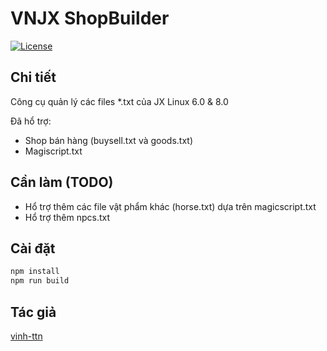 # VNJX ShopBuilder

[![License](https://img.shields.io/badge/License-MIT-blue.svg)](LICENSE)

## Chi tiết

Công cụ quản lý các files *.txt của JX Linux 6.0 & 8.0

Đã hổ trợ:

* Shop bán hàng (buysell.txt và goods.txt)
* Magiscript.txt


## Cần làm (TODO)

* Hổ trợ thêm các file vật phẩm khác (horse.txt) dựa trên magicscript.txt 
* Hổ trợ thêm npcs.txt

## Cài đặt

```bash
npm install
npm run build
```



## Tác giả
[vinh-ttn](https://www.facebook.com/nghiemtucdeptrai)